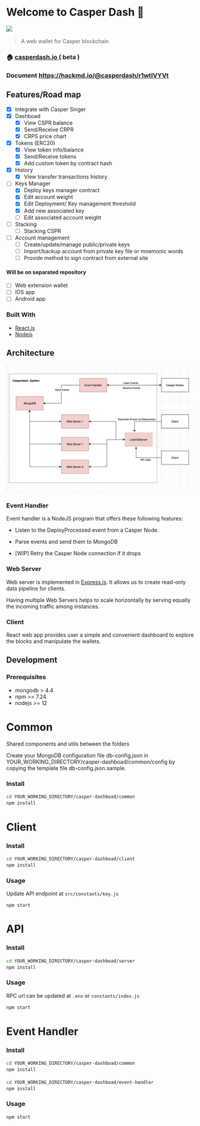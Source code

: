 # Welcome to Casper Dash 👋

![](https://i.imgur.com/S9p3Aob.png)

> A web wallet for Casper blockchain

### 🏠 [casperdash.io ](casperdash.io) ( beta )

### <i class="fa fa-book fa-fw"></i> Document https://hackmd.io/@casperdash/r1wtIVYVt

## Features/Road map

-   [x] Integrate with Casper Singer
-   [x] Dashboad
    -   [x] View CSPR balance
    -   [x] Send/Receive CRPR
    -   [x] CRPS price chart
-   [x] Tokens (ERC20)
    -   [x] View token info/balance
    -   [x] Send/Receive tokens
    -   [x] Add custom token by contract hash
-   [x] History
    -   [x] View transfer transactions history
-   [ ] Keys Manager
    -   [x] Deploy keys manager contract
    -   [x] Edit account weight
    -   [x] Edit Deployment/ Key management threshold
    -   [x] Add new associated key
    -   [ ] Edit associated account weight
-   [ ] Stacking
    -   [ ] Stacking CSPR
-   [ ] Account management
    -   [ ] Create/update/manage public/private keys
    -   [ ] Import/backup account from private key file or mnemonic words
    -   [ ] Provide method to sign contract from external site

#### Will be on separated repository

-   [ ] Web extension wallet
-   [ ] IOS app
-   [ ] Android app

### Built With

-   [React.js](https://reactjs.org/)
-   [Nodejs](https://nodejs.org/)

## Architecture

![Casperdash architecture view](/doc/assets/architecture.png)

### Event Handler

Event handler is a NodeJS program that offers these following features:

-   Listen to the DeployProcessed event from a Casper Node.

-   Parse events and send them to MongoDB

-   [WIP] Retry the Casper Node connection if it drops

### Web Server

Web server is implemented in [Express.js](https://expressjs.com/). It allows us to create read-only data pipeline for clients.

Having multiple Web Servers helps to scale horizontally by serving equally the incoming traffic among instances.

### Client

React web app provides user a simple and convenient dashboard to explore the blocks and manipulate the wallets.

<!-- GETTING STARTED -->

## Development

### Prerequisites

-   mongodb > 4.4
-   npm >= 7.24
-   nodejs >= 12

# Common

Shared components and utils between the folders

Create your MongoDB configuration file db-config.json in YOUR_WORKING_DIRECTORY/casper-dashboad/common/config by copying the template file db-config.json.sample.

### Install

```sh
cd YOUR_WORKING_DIRECTORY/casper-dashboad/common
npm install
```

# Client

### Install

```sh
cd YOUR_WORKING_DIRECTORY/casper-dashboad/client
npm install
```

### Usage

Update API endpoint at `src/constants/key.js`

```shell
npm start
```

# API

### Install

```sh
cd YOUR_WORKING_DIRECTORY/casper-dashboad/server
npm install
```

### Usage

RPC url can be updated at `.env` or `constants/index.js`

```sh
npm start
```

# Event Handler

### Install

```sh
cd YOUR_WORKING_DIRECTORY/casper-dashboad/common
npm install

cd YOUR_WORKING_DIRECTORY/casper-dashboad/event-handler
npm install

```

### Usage

```sh
npm start

```

